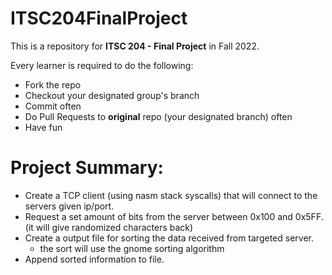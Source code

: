 # ITSC204FinalProject

This is a repository for **ITSC 204 - Final Project** in Fall 2022.

Every learner is required to do the following:
- Fork the repo
- Checkout your designated group's branch
- Commit often
- Do Pull Requests to **original** repo (your designated branch) often
- Have fun

# Project Summary: 

- Create a TCP client (using nasm stack syscalls) that will connect to the servers given ip/port. 
- Request a set amount of bits from the server between 0x100 and 0x5FF. (it will give randomized characters back)
- Create a output file for sorting the data received from targeted server.
  - the sort will use the gnome sorting algorithm
- Append sorted information to file. 

